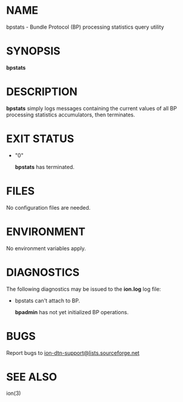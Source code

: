 # NAME

bpstats - Bundle Protocol (BP) processing statistics query utility

# SYNOPSIS

**bpstats**

# DESCRIPTION

**bpstats** simply logs messages containing the current values of all BP
processing statistics accumulators, then terminates.

# EXIT STATUS

- "0"

    **bpstats** has terminated.

# FILES

No configuration files are needed.

# ENVIRONMENT

No environment variables apply.

# DIAGNOSTICS

The following diagnostics may be issued to the **ion.log** log file:

- bpstats can't attach to BP.

    **bpadmin** has not yet initialized BP operations.

# BUGS

Report bugs to <ion-dtn-support@lists.sourceforge.net>

# SEE ALSO

ion(3)
